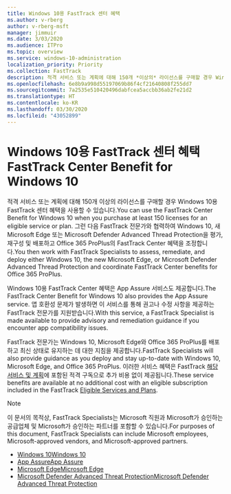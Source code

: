 ```yaml
---
title: Windows 10용 FastTrack 센터 혜택
ms.author: v-rberg
author: v-rberg-msft
manager: jimmuir
ms.date: 3/03/2020
ms.audience: ITPro
ms.topic: overview
ms.service: windows-10-administration
localization_priority: Priority
ms.collection: FastTrack
description: 적격 서비스 또는 계획에 대해 150개 *이상의* 라이선스를 구매할 경우 Windows 10용 FastTrack 센터 혜택을 사용합니다.
ms.openlocfilehash: 6e8b9a998d55197069b86f4cf21640808f255dd7
ms.sourcegitcommit: 7a2535e510420496dabfcea5accbb36ab2fe21d2
ms.translationtype: HT
ms.contentlocale: ko-KR
ms.lasthandoff: 03/30/2020
ms.locfileid: "43052899"
---
```

# <a name="fasttrack-center-benefit-for-windows-10"></a><span data-ttu-id="4d6c1-103">Windows 10용 FastTrack 센터 혜택</span><span class="sxs-lookup"><span data-stu-id="4d6c1-103">FastTrack Center Benefit for Windows 10</span></span>

<span data-ttu-id="4d6c1-104">적격 서비스 또는 계획에 대해 150개 이상의 라이선스를 구매할 경우 Windows 10용 FastTrack 센터 혜택을 사용할 수 있습니다.</span><span class="sxs-lookup"><span data-stu-id="4d6c1-104">You can use the FastTrack Center Benefit for Windows 10 when you purchase at least 150 licenses for an eligible service or plan.</span></span> <span data-ttu-id="4d6c1-105">그런 다음 FastTrack 전문가와 협력하여 Windows 10, 새 Microsoft Edge 또는 Microsoft Defender Advanced Thread Protection을 평가, 재구성 및 배포하고 Office 365 ProPlus의 FastTrack Center 혜택을 조정합니다.</span><span class="sxs-lookup"><span data-stu-id="4d6c1-105">You then work with FastTrack Specialists to assess, remediate, and deploy either Windows 10, the new Microsoft Edge, or Microsoft Defender Advanced Thread Protection and coordinate FastTrack Center benefits for Office 365 ProPlus.</span></span> 

<span data-ttu-id="4d6c1-106">Windows 10용 FastTrack Center 혜택은 App Assure 서비스도 제공합니다.</span><span class="sxs-lookup"><span data-stu-id="4d6c1-106">The FastTrack Center Benefit for Windows 10 also provides the App Assure service.</span></span> <span data-ttu-id="4d6c1-107">앱 호환성 문제가 발생하면 이 서비스를 통해 권고나 수정 사항을 제공하는 FastTrack 전문가를 지원받습니다.</span><span class="sxs-lookup"><span data-stu-id="4d6c1-107">With this service, a FastTrack Specialist is made available to provide advisory and remediation guidance if you encounter app compatibility issues.</span></span> 

<span data-ttu-id="4d6c1-108">FastTrack 전문가는 Windows 10, Microsoft Edge와 Office 365 ProPlus를 배포하고 최신 상태로 유지하는 데 대한 지침을 제공합니다.</span><span class="sxs-lookup"><span data-stu-id="4d6c1-108">FastTrack Specialists will also provide guidance as you deploy and stay up-to-date with Windows 10, Microsoft Edge, and Office 365 ProPlus.</span></span> <span data-ttu-id="4d6c1-109">이러한 서비스 혜택은 FastTrack [해당 서비스 및 계획](M365-eligible-services-and-plans.md)에 포함된 적격 구독으로 추가 비용 없이 제공됩니다.</span><span class="sxs-lookup"><span data-stu-id="4d6c1-109">These service benefits are available at no additional cost with an eligible subscription included in the FastTrack [Eligible Services and Plans](M365-eligible-services-and-plans.md).</span></span>
  
> [!NOTE]
> <span data-ttu-id="4d6c1-110">이 문서의 목적상, FastTrack Specialists는 Microsoft 직원과 Microsoft가 승인하는 공급업체 및 Microsoft가 승인하는 파트너를 포함할 수 있습니다.</span><span class="sxs-lookup"><span data-stu-id="4d6c1-110">For purposes of this document, FastTrack Specialists can include Microsoft employees, Microsoft-approved vendors, and Microsoft-approved partners.</span></span> 
    
- [<span data-ttu-id="4d6c1-111">Windows 10</span><span class="sxs-lookup"><span data-stu-id="4d6c1-111">Windows 10</span></span>](Win-10-windows-10.md)
- [<span data-ttu-id="4d6c1-112">App Assure</span><span class="sxs-lookup"><span data-stu-id="4d6c1-112">App Assure</span></span>](Win-10-app-assure.md)
- [<span data-ttu-id="4d6c1-113">Microsoft Edge</span><span class="sxs-lookup"><span data-stu-id="4d6c1-113">Microsoft Edge</span></span>](Win-10-microsoft-edge.md)
- [<span data-ttu-id="4d6c1-114">Microsoft Defender Advanced Threat Protection</span><span class="sxs-lookup"><span data-stu-id="4d6c1-114">Microsoft Defender Advanced Threat Protection</span></span>](Win-10-microsoft-defender-atp.md)

